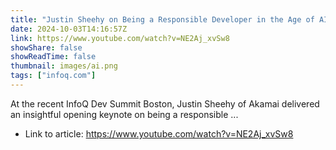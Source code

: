```yaml
---
title: "Justin Sheehy on Being a Responsible Developer in the Age of AI Hype"
date: 2024-10-03T14:16:57Z
link: https://www.youtube.com/watch?v=NE2Aj_xvSw8
showShare: false
showReadTime: false
thumbnail: images/ai.png
tags: ["infoq.com"]
---
```

At the recent InfoQ Dev Summit Boston, Justin Sheehy of Akamai delivered an insightful opening keynote on being a responsible ...

- Link to article: https://www.youtube.com/watch?v=NE2Aj_xvSw8